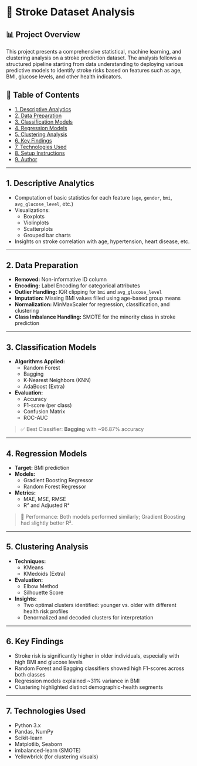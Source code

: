 # 🧠 Stroke Dataset Analysis

## 📊 Project Overview

This project presents a comprehensive statistical, machine learning, and clustering analysis on a stroke prediction dataset. The analysis follows a structured pipeline starting from data understanding to deploying various predictive models to identify stroke risks based on features such as age, BMI, glucose levels, and other health indicators.

## 📂 Table of Contents

- [1. Descriptive Analytics](#1-descriptive-analytics)
- [2. Data Preparation](#2-data-preparation)
- [3. Classification Models](#3-classification-models)
- [4. Regression Models](#4-regression-models)
- [5. Clustering Analysis](#5-clustering-analysis)
- [6. Key Findings](#6-key-findings)
- [7. Technologies Used](#7-technologies-used)
- [8. Setup Instructions](#8-setup-instructions)
- [9. Author](#9-author)

---

## 1. Descriptive Analytics

- Computation of basic statistics for each feature (`age`, `gender`, `bmi`, `avg_glucose_level`, etc.)
- Visualizations:
  - Boxplots
  - Violinplots
  - Scatterplots
  - Grouped bar charts
- Insights on stroke correlation with age, hypertension, heart disease, etc.

---

## 2. Data Preparation

- **Removed:** Non-informative ID column
- **Encoding:** Label Encoding for categorical attributes
- **Outlier Handling:** IQR clipping for `bmi` and `avg_glucose_level`
- **Imputation:** Missing BMI values filled using age-based group means
- **Normalization:** MinMaxScaler for regression, classification, and clustering
- **Class Imbalance Handling:** SMOTE for the minority class in stroke prediction

---

## 3. Classification Models

- **Algorithms Applied:**
  - Random Forest
  - Bagging
  - K-Nearest Neighbors (KNN)
  - AdaBoost (Extra)
- **Evaluation:**
  - Accuracy
  - F1-score (per class)
  - Confusion Matrix
  - ROC-AUC

> ✅ Best Classifier: **Bagging** with ~96.87% accuracy

---

## 4. Regression Models

- **Target:** BMI prediction
- **Models:**
  - Gradient Boosting Regressor
  - Random Forest Regressor
- **Metrics:**
  - MAE, MSE, RMSE
  - R² and Adjusted R²

> 📌 Performance: Both models performed similarly; Gradient Boosting had slightly better R².

---

## 5. Clustering Analysis

- **Techniques:**
  - KMeans
  - KMedoids (Extra)
- **Evaluation:**
  - Elbow Method
  - Silhouette Score
- **Insights:**
  - Two optimal clusters identified: younger vs. older with different health risk profiles
  - Denormalized and decoded clusters for interpretation

---

## 6. Key Findings

- Stroke risk is significantly higher in older individuals, especially with high BMI and glucose levels
- Random Forest and Bagging classifiers showed high F1-scores across both classes
- Regression models explained ~31% variance in BMI
- Clustering highlighted distinct demographic-health segments

---

## 7. Technologies Used

- Python 3.x
- Pandas, NumPy
- Scikit-learn
- Matplotlib, Seaborn
- imbalanced-learn (SMOTE)
- Yellowbrick (for clustering visuals)

